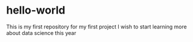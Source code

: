 # hello-world
This is my first repository for my first project
I wish to start learning more about data science this year
